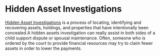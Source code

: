 # Hidden Asset Investigations
[Hidden Asset Investigations](https://skiptracers.net/) is a process of locating, identifying and recovering assets, holdings, and properties that have intentionally been concealed.A hidden assets investigation can really assist in both sides of a child support dispute or spousal maintenance. Often, someone who is ordered by the court to provide financial resources may try to claim fewer assets in order to lower the payments.
